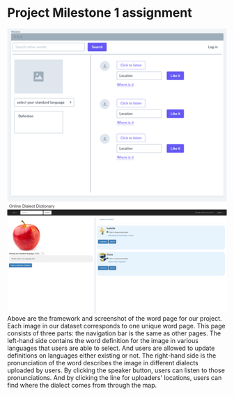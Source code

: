 # Project Milestone 1 assignment #

![wordPageFrame](wireframes_screenshot.PNG)
![wordPage](page_screenshot.PNG)
Above are the framework and screenshot of the word page for our project. Each image in our dataset corresponds to one unique word page. This page consists of three parts: the navigation bar is the same as other pages. The left-hand side contains the word definition for the image in various languages that users are able to select.  And users are allowed to update definitions on languages either existing or not. The right-hand side is the pronunciation of the word describes the image in different dialects uploaded by users. By clicking the speaker button, users can listen to those pronunciations. And by clicking the line for uploaders' locations, users can find where the dialect comes from through the map. 